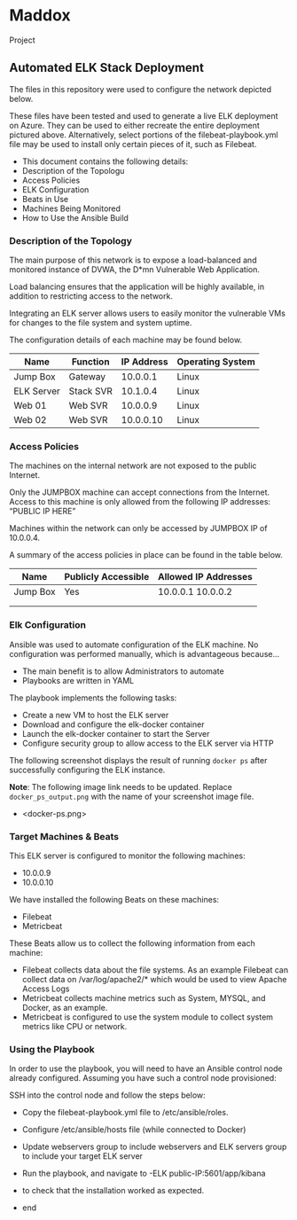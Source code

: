 # Maddox
 Project
## Automated ELK Stack Deployment

The files in this repository were used to configure the network depicted below.

These files have been tested and used to generate a live ELK deployment on Azure. They can be used to either recreate the entire deployment pictured above. Alternatively, select portions of the filebeat-playbook.yml file may be used to install only certain pieces of it, such as Filebeat.

- This document contains the following details:
- Description of the Topologu
- Access Policies
- ELK Configuration
- Beats in Use
- Machines Being Monitored
- How to Use the Ansible Build


### Description of the Topology

The main purpose of this network is to expose a load-balanced and monitored instance of DVWA, the D*mn Vulnerable Web Application.

Load balancing ensures that the application will be highly available, in addition to restricting access to the network.


Integrating an ELK server allows users to easily monitor the vulnerable VMs for changes to the file system and system uptime.

The configuration details of each machine may be found below.


| Name     | Function      | IP Address | Operating System |
|----------     |----------        |------------    |------------------|
| Jump Box | Gateway  | 10.0.0.1       | Linux |
| ELK Server| Stack SVR| 10.1.0.4      |Linux   |
| Web 01     |Web SVR  | 10.0.0.9      |Linux   |
| Web 02     |Web SVR  | 10.0.0.10    |Linux   |

### Access Policies

The machines on the internal network are not exposed to the public Internet. 

Only the JUMPBOX machine can accept connections from the Internet. Access to this machine is only allowed from the following IP addresses:
“PUBLIC IP HERE” 


Machines within the network can only be accessed by JUMPBOX IP of 10.0.0.4.

A summary of the access policies in place can be found in the table below.

| Name     | Publicly Accessible | Allowed IP Addresses |
|----------|---------------------|----------------------|
| Jump Box |       Yes           | 10.0.0.1 10.0.0.2    |
|          |                     |                      |
|          |                     |                      |

### Elk Configuration

Ansible was used to automate configuration of the ELK machine. No configuration was performed manually, which is advantageous because...
- The main benefit is to allow Administrators to automate 
- Playbooks are written in YAML

The playbook implements the following tasks:
- Create a new VM to host the ELK server
- Download and configure the elk-docker container
- Launch the elk-docker container to start the Server
- Configure security group to allow access to the ELK server via HTTP

The following screenshot displays the result of running `docker ps` after successfully configuring the ELK instance.

**Note**: The following image link needs to be updated. Replace `docker_ps_output.png` with the name of your screenshot image file.  


- <docker-ps.png>

### Target Machines & Beats
This ELK server is configured to monitor the following machines:
- 10.0.0.9 
- 10.0.0.10 

We have installed the following Beats on these machines:
- Filebeat
- Metricbeat

These Beats allow us to collect the following information from each machine:
- Filebeat collects data about the file systems. As an example Filebeat can collect data on /var/log/apache2/* which would be used to view Apache Access Logs
- Metricbeat collects machine metrics such as System, MYSQL, and Docker, as an example. 
- Metricbeat is configured to use the system module to collect system metrics like CPU or network. 


### Using the Playbook
In order to use the playbook, you will need to have an Ansible control node already configured. Assuming you have such a control node provisioned: 

SSH into the control node and follow the steps below:
- Copy the filebeat-playbook.yml file to /etc/ansible/roles.
- Configure /etc/ansible/hosts file (while connected to Docker) 
- Update webservers group to include webservers and ELK servers group to include your target ELK server
- Run the playbook, and navigate to  -ELK public-IP:5601/app/kibana 
- to check that the installation worked as expected.

- end

